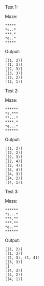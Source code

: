 Test 1:

Maze: 

```
*****
*s..*
***.*
*e..*
*****
```

Output:

```
[(1, 2)]
[(1, 3)]
[(2, 3)]
[(3, 3)]
[(3, 2)]
[(3, 1)]
```

Test 2: 

Maze: 

```
******
*s.***
**...*
****.*
*e...*
******
```

Output:

```
[(1, 2)]
[(2, 2)]
[(2, 3)]
[(2, 4)]
[(3, 4)]
[(4, 4)]
[(4, 3)]
[(4, 2)]
[(4, 1)]
```

Test 3: 

Maze: 

```
******
*s...*
***.**
***.**
*e..**
******
```

Output:

```
[(1, 2)]
[(1, 3)]
[(2, 3), (1, 4)]
[(3, 3)]
[]
[(4, 3)]
[(4, 2)]
[(4, 1)]
```

